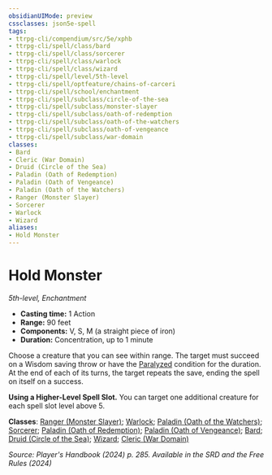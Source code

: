 ```yaml
---
obsidianUIMode: preview
cssclasses: json5e-spell
tags:
- ttrpg-cli/compendium/src/5e/xphb
- ttrpg-cli/spell/class/bard
- ttrpg-cli/spell/class/sorcerer
- ttrpg-cli/spell/class/warlock
- ttrpg-cli/spell/class/wizard
- ttrpg-cli/spell/level/5th-level
- ttrpg-cli/spell/optfeature/chains-of-carceri
- ttrpg-cli/spell/school/enchantment
- ttrpg-cli/spell/subclass/circle-of-the-sea
- ttrpg-cli/spell/subclass/monster-slayer
- ttrpg-cli/spell/subclass/oath-of-redemption
- ttrpg-cli/spell/subclass/oath-of-the-watchers
- ttrpg-cli/spell/subclass/oath-of-vengeance
- ttrpg-cli/spell/subclass/war-domain
classes:
- Bard
- Cleric (War Domain)
- Druid (Circle of the Sea)
- Paladin (Oath of Redemption)
- Paladin (Oath of Vengeance)
- Paladin (Oath of the Watchers)
- Ranger (Monster Slayer)
- Sorcerer
- Warlock
- Wizard
aliases:
- Hold Monster
---
```

# Hold Monster
*5th-level, Enchantment*  


- **Casting time:** 1 Action
- **Range:** 90 feet
- **Components:** V, S, M (a straight piece of iron)
- **Duration:** Concentration, up to 1 minute

Choose a creature that you can see within range. The target must succeed on a Wisdom saving throw or have the [Paralyzed](/3-Mechanics/CLI/conditions.md#Paralyzed) condition for the duration. At the end of each of its turns, the target repeats the save, ending the spell on itself on a success.

**Using a Higher-Level Spell Slot.** You can target one additional creature for each spell slot level above 5.

**Classes**: [Ranger (Monster Slayer)](/3-Mechanics/CLI/lists/list-spells-classes-monster-slayer-xge.md "subclass=XGE;class=XPHB"); [Warlock](/3-Mechanics/CLI/lists/list-spells-classes-warlock.md); [Paladin (Oath of the Watchers)](/3-Mechanics/CLI/lists/list-spells-classes-oath-of-the-watchers-tce.md "subclass=TCE;class=XPHB"); [Sorcerer](/3-Mechanics/CLI/lists/list-spells-classes-sorcerer.md); [Paladin (Oath of Redemption)](/3-Mechanics/CLI/lists/list-spells-classes-oath-of-redemption-xge.md "subclass=XGE;class=XPHB"); [Paladin (Oath of Vengeance)](/3-Mechanics/CLI/lists/list-spells-classes-oath-of-vengeance-xphb.md "subclass=XPHB;class=XPHB"); [Bard](/3-Mechanics/CLI/lists/list-spells-classes-bard.md); [Druid (Circle of the Sea)](/3-Mechanics/CLI/lists/list-spells-classes-circle-of-the-sea-xphb.md "subclass=XPHB;class=XPHB"); [Wizard](/3-Mechanics/CLI/lists/list-spells-classes-wizard.md); [Cleric (War Domain)](/3-Mechanics/CLI/lists/list-spells-classes-war-domain-xphb.md "subclass=XPHB;class=XPHB")

*Source: Player's Handbook (2024) p. 285. Available in the <span title='Systems Reference Document (5.2)'>SRD</span> and the Free Rules (2024)*